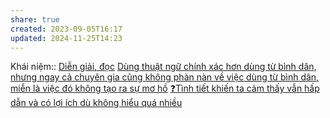```yaml
---
share: true
created: 2023-09-05T16:17
updated: 2024-11-25T14:23
---
```

Khái niệm:: [Diễn giải, đọc](../../../%CE%9E%20Kh%C3%A1i%20ni%E1%BB%87m/Nh%E1%BA%ADn%20th%E1%BB%A9c/Di%E1%BB%85n%20gi%E1%BA%A3i,%20%C4%91%E1%BB%8Dc.md)
[Dùng thuật ngữ chính xác hơn dùng từ bình dân, nhưng ngay cả chuyên gia cũng không phàn nàn về việc dùng từ bình dân, miễn là việc đó không tạo ra sự mơ hồ](./D%C3%B9ng%20thu%E1%BA%ADt%20ng%E1%BB%AF%20ch%C3%ADnh%20x%C3%A1c%20h%C6%A1n%20d%C3%B9ng%20t%E1%BB%AB%20b%C3%ACnh%20d%C3%A2n,%20nh%C6%B0ng%20ngay%20c%E1%BA%A3%20chuy%C3%AAn%20gia%20c%C5%A9ng%20kh%C3%B4ng%20ph%C3%A0n%20n%C3%A0n%20v%E1%BB%81%20vi%E1%BB%87c%20d%C3%B9ng%20t%E1%BB%AB%20b%C3%ACnh%20d%C3%A2n,%20mi%E1%BB%85n%20l%C3%A0%20vi%E1%BB%87c%20%C4%91%C3%B3%20kh%C3%B4ng%20t%E1%BA%A1o%20ra%20s%E1%BB%B1%20m%C6%A1%20h%E1%BB%93.md)
[❓Tình tiết khiến ta cảm thấy vẫn hấp dẫn và có lợi ích dù không hiểu quá nhiều](./%E2%9D%93T%C3%ACnh%20ti%E1%BA%BFt%20khi%E1%BA%BFn%20ta%20c%E1%BA%A3m%20th%E1%BA%A5y%20v%E1%BA%ABn%20h%E1%BA%A5p%20d%E1%BA%ABn%20v%C3%A0%20c%C3%B3%20l%E1%BB%A3i%20%C3%ADch%20d%C3%B9%20kh%C3%B4ng%20hi%E1%BB%83u%20qu%C3%A1%20nhi%E1%BB%81u.md)